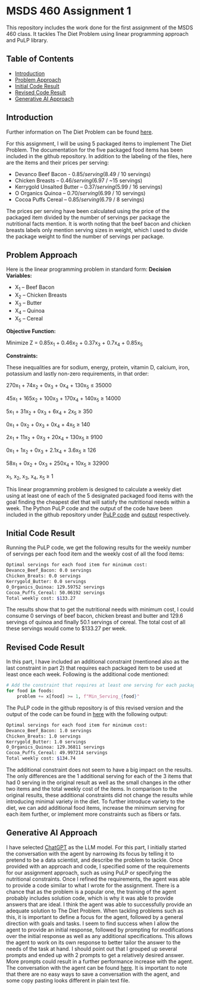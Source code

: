 # MSDS 460 Assignment 1

This repository includes the work done for the first assignment of the MSDS 460 class. It tackles The Diet Problem using linear programming approach and PuLP library.

## Table of Contents
- [Introduction](#introduction)
- [Problem Approach](#problem-approach)
- [Initial Code Result](#usage)
- [Revised Code Result](#revised-code-result)
- [Generative AI Approach](#generative-ai-approach)

## Introduction

Further information on The Diet Problem can be found [here](https://neos-guide.org/case-studies/om/the-diet-problem/).

For this assignment, I will be using 5 packaged items to implement The Diet Problem. The documentation for the five packaged food items has been included in the github repository. In addition to the labeling of the files, here are the items and their prices per serving:

- Devanco Beef Bacon - $0.85/serving ($8.49 / 10 servings) 
- Chicken Breasts – $0.46/serving ($6.97 / ~15 servings) 
- Kerrygold Unsalted Butter – $0.37/serving ($5.99 / 16 servings) 
- O Organics Quinoa – $0.70/serving ($6.99 / 10 servings) 
- Cocoa Puffs Cereal – $0.85/serving ($6.79 / 8 servings)

The prices per serving have been calculated using the price of the packaged item divided by the number of servings per package the nutritional facts mention. It is worth noting that the beef bacon and chicken breasts labels only mention serving sizes in weight, which I used to divide the package weight to find the number of servings per package.

## Problem Approach

Here is the linear programming problem in standard form: 
**Decision Variables:**
- X$_1$ – Beef Bacon 
- X$_2$ – Chicken Breasts 
- X$_3$ – Butter 
- X$_4$ – Quinoa 
- X$_5$ – Cereal

**Objective Function:**

Minimize Z = 0.85x$_1$ + 0.46x$_2$ + 0.37x$_3$ + 0.7x$_4$ + 0.85x$_5$ 

**Constraints:**

These inequalities are for sodium, energy, protein, vitamin D, calcium, iron, potassium and lastly non-zero requirements, in that order:

270x$_1$ + 74x$_2$ + 0x$_3$ + 0x$_4$ + 130x$_5$ ≤ 35000

45x$_1$ + 165x$_2$ + 100x$_3$ + 170x$_4$ + 140x$_5$ ≥ 14000

5x$_1$ + 31x$_2$ + 0x$_3$ + 6x$_4$ + 2x$_5$ ≥ 350

0x$_1$ + 0x$_2$ + 0x$_3$ + 0x$_4$ + 4x$_5$ ≥ 140

2x$_1$ + 11x$_2$ + 0x$_3$ + 20x$_4$ + 130x$_5$ ≥ 9100

0x$_1$ + 1x$_2$ + 0x$_3$ + 2.1x$_4$ + 3.6x$_5$ ≥ 126

58x$_1$ + 0x$_2$ + 0x$_3$ + 250x$_4$ + 10x$_5$ ≥ 32900

x$_1$, x$_2$, x$_3$, x$_4$, x$_5$ ≥ 1

This linear programming problem is designed to calculate a weekly diet using at least one of each of the 5 designated packaged food items with the goal finding the cheapest diet that will satisfy the nutritional needs within a week. The Python PuLP code and the output of the code have been included in the github repository under [PuLP code](Assignment_1_PuLP.py) and [output](PuLP_Output.txt) respectively. 

## Initial Code Result

Running the PuLP code, we get the following results for the weekly number of servings per each food item and the weekly cost of all the food items:

```bash
Optimal servings for each food item for minimum cost: 
Devanco_Beef_Bacon: 0.0 servings 
Chicken_Breats: 0.0 servings 
Kerrygold_Butter: 0.0 servings 
O_Organics_Quinoa: 129.59752 servings 
Cocoa_Puffs_Cereal: 50.06192 servings 
Total weekly cost: $133.27
```

The results show that to get the nutritional needs with minimum cost, I could consume 0 servings of beef bacon, chicken breast and butter and 129.6 servings of quinoa and finally 50.1 servings of cereal. The total cost of all these servings would come to $133.27 per week.

## Revised Code Result

In this part, I have included an additional constraint (mentioned also as the last constraint in part 2) that requires each packaged item to be used at least once each week. Following is the additional code mentioned:

```py
# Add the constraint that requires at least one serving for each packaged item
for food in foods:
    problem += x[food] >= 1, f"Min_Serving_{food}"
```

The PuLP code in the github repository is of this revised version and the output of the code can be found in [here](PuLP_Output_Revised.txt) with the following output:

```bash
Optimal servings for each food item for minimum cost: 
Devanco_Beef_Bacon: 1.0 servings 
Chicken_Breats: 1.0 servings 
Kerrygold_Butter: 1.0 servings 
O_Organics_Quinoa: 129.36811 servings 
Cocoa_Puffs_Cereal: 49.997214 servings 
Total weekly cost: $134.74 
```

The additional constraint does not seem to have a big impact on the results. The only differences are the 1 additional serving for each of the 3 items that had 0 serving in the original result as well as the small changes in the other two items and the total weekly cost of the items. In comparison to the original results, these additional constraints did not change the results while introducing minimal variety in the diet. To further introduce variety to the diet, we can add additional food items, increase the minimum serving for each item further, or implement more constraints such as fibers or fats.

## Generative AI Approach

I have selected [ChatGPT](https://chatgpt.com/) as the LLM model. For this part, I initially started the conversation with the agent by narrowing its focus by telling it to pretend to be a data scientist, and describe the problem to tackle. Once provided with an approach and code, I specified some of the requirements for our assignment approach, such as using PuLP or specifying the nutritional constraints. Once I refined the requirements, the agent was able to provide a code similar to what I wrote for the assignment. There is a chance that as the problem is a popular one, the training of the agent probably includes solution code, which is why it was able to provide answers that are ideal. I think the agent was able to successfully provide an adequate solution to The Diet Problem. When tackling problems such as this, it is important to define a focus for the agent, followed by a general direction with goals and tasks. I seem to find success when I allow the agent to provide an initial response, followed by prompting for modifications over the initial response as well as any additional specifications. This allows the agent to work on its own response to better tailor the answer to the needs of the task at hand. I should point out that I grouped up several prompts and ended up with 2 prompts to get a relatively desired answer. More prompts could result in a further performance increase with the agent. The conversation with the agent can be found [here](ChatGPT_conv.txt). It is important to note that there are no easy ways to save a conversation with the agent, and some copy pasting looks different in plain text file.